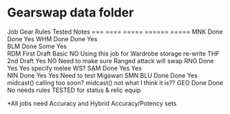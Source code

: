 Gearswap data folder
====================

Job		Gear		Rules		Tested		Notes
===		====		=====		======		=====
MNK		Done		Done		Yes
WHM		Done		Done		Yes		
BLM		Done		Some		Yes			
RDM		First Draft	Basic		NO			Using this job for Wardrobe storage re-write
THF		2nd Draft	Yes			NO			Need to make sure Ranged attack will swap
RNG		Done		Yes			Yes			specify melee WS?
SAM		Done		Yes			Yes			
NIN		Done		Yes			Yes			Need to test Migawari
SMN
BLU		Done		Done		Yes			midcast() calling too soon? midcast() not what I think it is??
GEO		Done		Done		No			needs rules TESTED for status & relic equip

*All jobs need Accuracy and Hybrid Accuracy/Potency sets